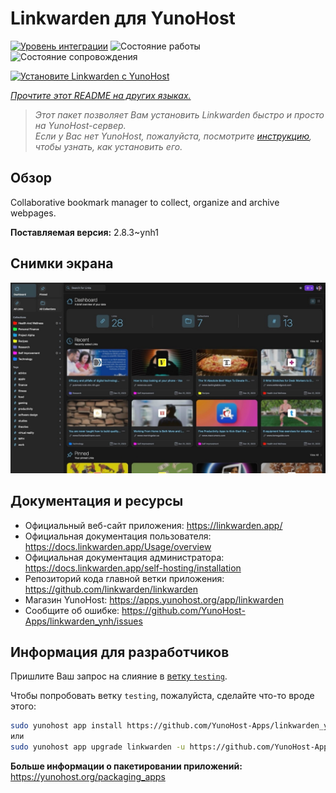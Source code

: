 <!--
Важно: этот README был автоматически сгенерирован <https://github.com/YunoHost/apps/tree/master/tools/readme_generator>
Он НЕ ДОЛЖЕН редактироваться вручную.
-->

# Linkwarden для YunoHost

[![Уровень интеграции](https://dash.yunohost.org/integration/linkwarden.svg)](https://ci-apps.yunohost.org/ci/apps/linkwarden/) ![Состояние работы](https://ci-apps.yunohost.org/ci/badges/linkwarden.status.svg) ![Состояние сопровождения](https://ci-apps.yunohost.org/ci/badges/linkwarden.maintain.svg)

[![Установите Linkwarden с YunoHost](https://install-app.yunohost.org/install-with-yunohost.svg)](https://install-app.yunohost.org/?app=linkwarden)

*[Прочтите этот README на других языках.](./ALL_README.md)*

> *Этот пакет позволяет Вам установить Linkwarden быстро и просто на YunoHost-сервер.*  
> *Если у Вас нет YunoHost, пожалуйста, посмотрите [инструкцию](https://yunohost.org/install), чтобы узнать, как установить его.*

## Обзор

Collaborative bookmark manager to collect, organize and archive webpages.


**Поставляемая версия:** 2.8.3~ynh1

## Снимки экрана

![Снимок экрана Linkwarden](./doc/screenshots/dashboard.jpg)

## Документация и ресурсы

- Официальный веб-сайт приложения: <https://linkwarden.app/>
- Официальная документация пользователя: <https://docs.linkwarden.app/Usage/overview>
- Официальная документация администратора: <https://docs.linkwarden.app/self-hosting/installation>
- Репозиторий кода главной ветки приложения: <https://github.com/linkwarden/linkwarden>
- Магазин YunoHost: <https://apps.yunohost.org/app/linkwarden>
- Сообщите об ошибке: <https://github.com/YunoHost-Apps/linkwarden_ynh/issues>

## Информация для разработчиков

Пришлите Ваш запрос на слияние в [ветку `testing`](https://github.com/YunoHost-Apps/linkwarden_ynh/tree/testing).

Чтобы попробовать ветку `testing`, пожалуйста, сделайте что-то вроде этого:

```bash
sudo yunohost app install https://github.com/YunoHost-Apps/linkwarden_ynh/tree/testing --debug
или
sudo yunohost app upgrade linkwarden -u https://github.com/YunoHost-Apps/linkwarden_ynh/tree/testing --debug
```

**Больше информации о пакетировании приложений:** <https://yunohost.org/packaging_apps>

